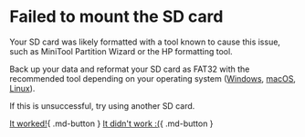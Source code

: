 # Failed to mount the SD card

Your SD card was likely formatted with a tool known to cause this issue, such as MiniTool Partition Wizard or the HP formatting tool.

Back up your data and reformat your SD card as FAT32 with the recommended tool depending on your operating system ([Windows](formatting-sd-(windows)), [macOS](formatting-sd-(mac)), [Linux](formatting-sd-(linux))).

If this is unsuccessful, try using another SD card.

[It worked!](/troubleshoot/issue/success){ .md-button }
[It didn't work :(](/troubleshoot/issue/failure){ .md-button }